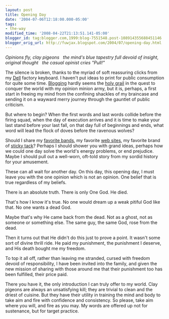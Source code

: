 ```yaml
---
layout: post
title: Opening Day
date: '2004-07-06T12:18:00.000-05:00'
tags:
- the-way
modified_time: '2008-04-22T21:13:51.141-05:00'
blogger_id: tag:blogger.com,1999:blog-7551548.post-108914355688451146
blogger_orig_url: http://fuwjax.blogspot.com/2004/07/opening-day.html
---
```


*Opinions fly, clay pigeons
&nbsp;&nbsp;the mind's blue tapestry full
devoid of insight, original thought
&nbsp;&nbsp;the casual opinist cries "Pull!"*

The silence is broken, thanks to the myriad of soft reassuring clicks from my [Dell](http://dell.com) factory keyboard.  I haven't put ideas to print for public consumption for quite some time.  [Blogging](http://blogger.com) hardly seems the [holy grail](http://www.mwscomp.com/movies/grail/grail-08.htm) in the quest to conquer the world with my opinion minion army, but it is, perhaps, a first start in freeing my mind from the confining shackles of my braincase and sending it on a wayward merry journey through the gauntlet of public criticism.

But where to begin?  When the first words and last words collide before the firing squad, when the day of execution arrives and it is time to make your last stand before your last fall, on that day full of beginnings and ends, what word will lead the flock of doves before the ravenous wolves?

Should I share my [favorite bands](http://www.troutmusic.com), my favorite [web sites](http://fuwjax.com), my favorite brand of [sticky tack](http://www.prank.org/phpBB2/archive/o_t/t_659/sticky-tack.html)?   Perhaps I should shower you with grand ideas, perhaps how we could one day solve the world's energy problems, or end prejudice.  Maybe I should pull out a well-worn, oft-told story from my sordid history for your amusement.

These can all wait for another day.  On this day, this opening day, I must leave you with the one opinion which is not an opinion.  One belief that is true regardless of my beliefs.

There is an absolute truth.  There is only One God.  He died.

That's how I know it's true.  No one would dream up a weak pitiful God like that.  No one wants a dead God.

Maybe that's why He came back from the dead.  Not as a ghost, not as someone or something else.  The same guy, the same God, rose from the dead.  

Then it turns out that He didn't do this just to prove a point.  It wasn't some sort of divine thrill ride.  He paid my punishment, the punishment I deserve, and His death bought me my freedom.

To top it all off, rather than leaving me stranded, cursed with freedom devoid of responsibility, I have been invited into the family, and given the new mission of sharing with those around me that their punishment too has been fulfilled, their price paid.

There you have it, the only introduction I can truly offer to my world.  Clay pigeons are always an unsatisfying kill; they are trivial to clean and the driest of cuisine.  But they have their utility in training the mind and body  to take aim and fire with confidence and consistency.  So please, take aim where you will, and fire as you may.  My words are offered up not for sustenance, but for target practice.